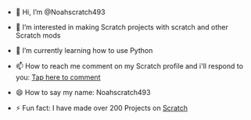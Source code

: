 - 👋 Hi, I’m @Noahscratch493
- 👀 I’m interested in making Scratch projects with scratch and other Scratch mods
- 🌱 I’m currently learning how to use Python
- 📫 How to reach me comment on my Scratch profile and i'll respond to you: <a href="https://scratch.mit.edu/users/noahscratch493/#comments">Tap here to comment</a>

- 😄 How to say my name: Noahscratch493
- ⚡ Fun fact: I have made over 200 Projects on <a href="https://scratch.mit.edu/users/noahscratch493/projects">Scratch</a>

